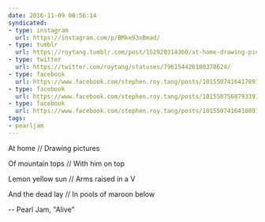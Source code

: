 ```yaml
---
date: 2016-11-09 00:56:14
syndicated:
- type: instagram
  url: https://instagram.com/p/BMke93xBmad/
- type: tumblr
  url: https://roytang.tumblr.com/post/152920314360/at-home-drawing-pictures-of-mountain-tops-with
- type: twitter
  url: https://twitter.com/roytang/statuses/796154426180378624/
- type: facebook
  url: https://www.facebook.com/stephen.roy.tang/posts/10155074164178912:0
- type: facebook
  url: https://www.facebook.com/stephen.roy.tang/posts/10155075687933912
- type: facebook
  url: https://www.facebook.com/stephen.roy.tang/posts/10155074164188912
tags:
- pearljam
---
```


At home // Drawing pictures

Of mountain tops // With him on top

Lemon yellow sun // Arms raised in a V

And the dead lay // In pools of maroon below

-- Pearl Jam, "Alive"